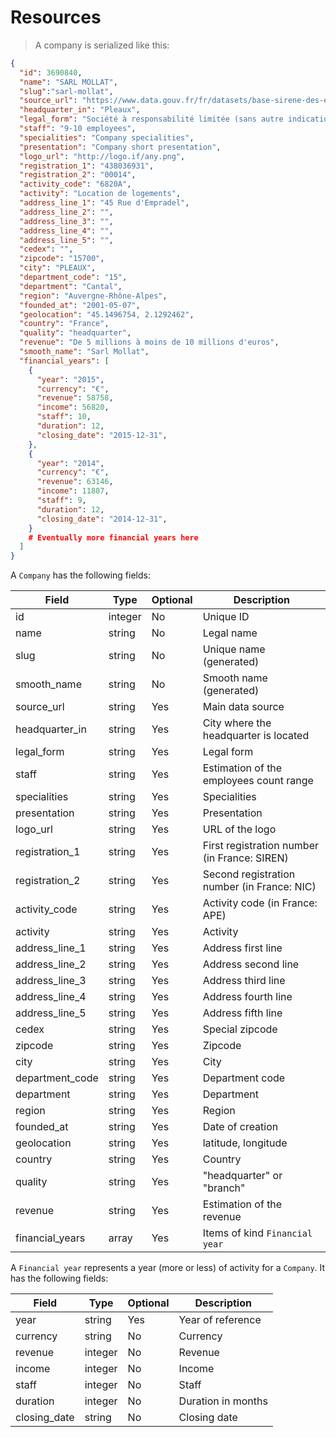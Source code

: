 # Resources

> A company is serialized like this:

```json
{
  "id": 3690840,
  "name": "SARL MOLLAT",
  "slug":"sarl-mollat",
  "source_url": "https://www.data.gouv.fr/fr/datasets/base-sirene-des-entreprises-et-de-leurs-etablissements-siren-siret",
  "headquarter_in": "Pleaux",
  "legal_form": "Société à responsabilité limitée (sans autre indication)",
  "staff": "9-10 employees",
  "specialities": "Company specialities",
  "presentation": "Company short presentation",
  "logo_url": "http://logo.if/any.png",
  "registration_1": "438036931",
  "registration_2": "00014",
  "activity_code": "6820A",
  "activity": "Location de logements",
  "address_line_1": "45 Rue d'Empradel",
  "address_line_2": "",
  "address_line_3": "",
  "address_line_4": "",
  "address_line_5": "",
  "cedex": "",
  "zipcode": "15700",
  "city": "PLEAUX",
  "department_code": "15",
  "department": "Cantal",
  "region": "Auvergne-Rhône-Alpes",
  "founded_at": "2001-05-07",
  "geolocation": "45.1496754, 2.1292462",
  "country": "France",
  "quality": "headquarter",
  "revenue": "De 5 millions à moins de 10 millions d'euros",
  "smooth_name": "Sarl Mollat",
  "financial_years": [
    {
      "year": "2015",
      "currency": "€",
      "revenue": 58758,
      "income": 56820,
      "staff": 10,
      "duration": 12,
      "closing_date": "2015-12-31",
    },
    {
      "year": "2014",
      "currency": "€",
      "revenue": 63146,
      "income": 11887,
      "staff": 9,
      "duration": 12,
      "closing_date": "2014-12-31",
    }
    # Eventually more financial years here
  ]
}
```

A `Company` has the following fields:

Field | Type | Optional | Description
----- | ---- | -------- | -----------
id | integer | No | Unique ID
name | string | No | Legal name
slug | string | No | Unique name (generated)
smooth_name | string | No | Smooth name (generated)
source_url | string | Yes | Main data source
headquarter_in | string | Yes | City where the headquarter is located
legal_form | string | Yes | Legal form
staff | string | Yes | Estimation of the employees count range
specialities | string | Yes | Specialities
presentation | string | Yes | Presentation
logo_url | string | Yes | URL of the logo
registration_1 | string | Yes | First registration number (in France: SIREN)
registration_2 | string | Yes | Second registration number (in France: NIC)
activity_code | string | Yes | Activity code (in France: APE)
activity | string | Yes | Activity
address_line_1 | string | Yes | Address first line
address_line_2 | string | Yes | Address second line
address_line_3 | string | Yes | Address third line
address_line_4 | string | Yes | Address fourth line
address_line_5 | string | Yes | Address fifth line
cedex | string | Yes | Special zipcode
zipcode | string | Yes | Zipcode
city | string | Yes | City
department_code | string | Yes | Department code
department | string | Yes | Department
region | string | Yes | Region
founded_at | string | Yes | Date of creation
geolocation | string | Yes | latitude, longitude
country | string | Yes | Country
quality | string | Yes | "headquarter" or "branch"
revenue | string | Yes | Estimation of the revenue
financial_years | array | Yes | Items of kind `Financial year`

A `Financial year` represents a year (more or less) of activity for a `Company`. It has the following fields:

Field | Type | Optional | Description
----- | ---- | -------- | -----------
year | string | Yes | Year of reference
currency | string | No | Currency
revenue | integer | No | Revenue
income | integer | No | Income
staff | integer | No | Staff
duration | integer | No | Duration in months
closing_date | string | No | Closing date
